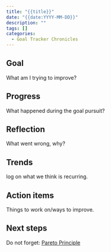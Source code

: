 ```yaml
---
title: "{{title}}"
date: "{{date:YYYY-MM-DD}}"
description: ""
tags: []
categories:
  - Goal Tracker Chronicles
---
```


## Goal

What am I trying to improve?

## Progress

What happened during the goal pursuit?

## Reflection

What went wrong, why?

## Trends

 
log on what we think is recurring.

## Action items

Things to work on/ways to improve.

## Next steps

Do not forget: [Pareto Principle](Pareto%20Principle.md)
